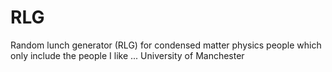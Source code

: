 # RLG
Random lunch generator (RLG) for condensed matter physics people which only include the people I like ... University of Manchester 
